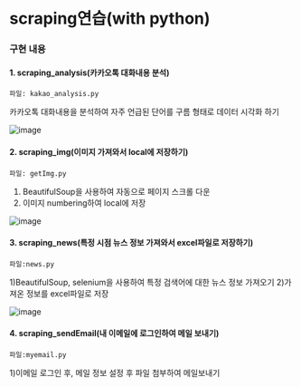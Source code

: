 # scraping연습(with python)

### 구현 내용

#### 1. scraping_analysis(카카오톡 대화내용 분석)
    파일: kakao_analysis.py

  카카오톡 대화내용을 분석하여 자주 언급된 단어를 구름 형태로 데이터 시각화 하기

![image](https://user-images.githubusercontent.com/76245273/113110501-1d2e4300-9242-11eb-8d92-f0049f250940.png)






#### 2. scraping_img(이미지 가져와서 local에 저장하기)
    파일: getImg.py

  1) BeautifulSoup을 사용하여 자동으로 페이지 스크롤 다운
  2) 이미지 numbering하여 local에 저장
  
![image](https://user-images.githubusercontent.com/76245273/113113869-b6128d80-9245-11eb-8db7-be516b70b77c.png)


#### 3. scraping_news(특정 시점 뉴스 정보 가져와서 excel파일로 저장하기)
    파일:news.py
  1)BeautifulSoup, selenium을 사용하여 특정 검색어에 대한 뉴스 정보 가져오기
  2)가져온 정보를 excel파일로 저장
  
![image](https://user-images.githubusercontent.com/76245273/113115019-f1fa2280-9246-11eb-845a-00d37c542483.png)


#### 4. scraping_sendEmail(내 이메일에 로그인하여 메일 보내기)
    파일:myemail.py
  
  1)이메일 로그인 후, 메일 정보 설정 후 파일 첨부하여 메일보내기
